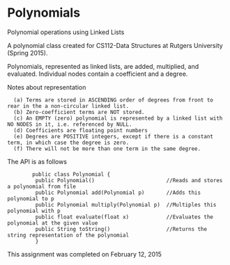 # Polynomials
Polynomial operations using Linked Lists

A polynomial class created for CS112-Data Structures at Rutgers University (Spring 2015).


Polynomials, represented as linked lists, are added, multiplied, and evaluated. Individual nodes contain a coefficient and a degree.

Notes about representation

            
      (a) Terms are stored in ASCENDING order of degrees from front to rear in the a non-circular linked list.
      (b) Zero-coefficient terms are NOT stored.
      (c) An EMPTY (zero) polynomial is represented by a linked list with NO NODES in it, i.e. referenced by NULL.
      (d) Coefficients are floating point numbers
      (e) Degrees are POSITIVE integers, except if there is a constant term, in which case the degree is zero.
      (f) There will not be more than one term in the same degree.
      
      
      

The API is as follows

            public class Polynomial {
             public Polynomial()                       //Reads and stores a polynomial from file
             public Polynomial add(Polynomial p)       //Adds this polynomial to p
             public Polynomial multiply(Polynomial p)  //Multiples this polynomial with p
             public float evaluate(float x)            //Evaluates the polynomial at the given value
             public String toString()                  //Returns the string representation of the polynomial
             }


      
This assignment was completed on February 12, 2015
